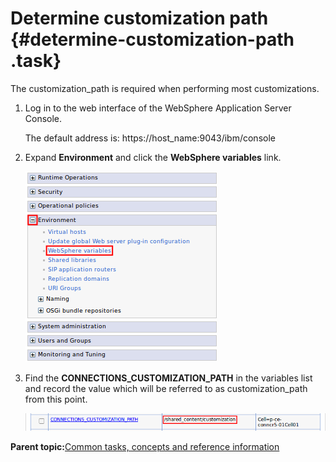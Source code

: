 # Determine customization path {#determine-customization-path .task}

The customization\_path is required when performing most customizations.

1.  Log in to the web interface of the WebSphere Application Server Console.

    The default address is: https://host\_name:9043/ibm/console

2.  Expand **Environment** and click the **WebSphere variables** link.

    ![WebSphere Variables link](resource/was/environment_websphere_variables.png)

3.  Find the **CONNECTIONS\_CUSTOMIZATION\_PATH** in the variables list and record the value which will be referred to as customization\_path from this point.

    ![Connections customization path variable](resource/was/environment_websphere_variables_customization_path.png)


**Parent topic:**[Common tasks, concepts and reference information](../../install/tiny_editors/r_appendix.md)

